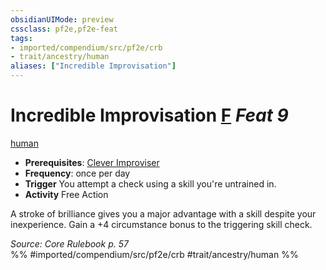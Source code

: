 ```yaml
---
obsidianUIMode: preview
cssclass: pf2e,pf2e-feat
tags:
- imported/compendium/src/pf2e/crb
- trait/ancestry/human
aliases: ["Incredible Improvisation"]
---
```

# Incredible Improvisation  [F](chapter-9-playing-the-game.md#Actions "Free Action") *Feat 9*  
[human](human.md)  

- **Prerequisites**: [Clever Improviser](clever-improviser.md)
- **Frequency**: once per day
- **Trigger** You attempt a check using a skill you're untrained in.
- **Activity** Free Action

A stroke of brilliance gives you a major advantage with a skill despite your inexperience. Gain a +4 circumstance bonus to the triggering skill check.

*Source: Core Rulebook p. 57*  
%% #imported/compendium/src/pf2e/crb #trait/ancestry/human %%